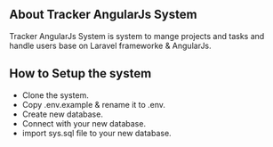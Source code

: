 ## About Tracker AngularJs System

Tracker AngularJs System is system to mange projects and tasks and handle users base on Laravel frameworke & AngularJs.


## How to Setup the system

- Clone the system.
- Copy .env.example & rename it to .env.
- Create new database.
- Connect with your new database.
- import sys.sql file to your new database.

